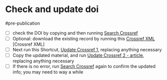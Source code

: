 # Check and update doi

#pre-publication


- [ ] check the DOI by copying and then running [Search Crossref](shortcuts://run-shortcut?name=Search%20Crossref)
- [ ] Optional: download the existing record by running this [Crossref XML](shortcuts://run-shortcut?name=Crossref%20XML) [Crossref XML]
- [ ] Next run this Shortcut, [Update Crossref 1](shortcuts://run-shortcut?name=Update%20Crossref%201), replacing anything necessary 
- [ ] Copy the updated material, and run [Update Crossref 2 - article](shortcuts://run-shortcut?name=Update%20Crossref%202%20-%20article), replacing anything necessary 
- [ ] If there is no error, run [Search Crossref](shortcuts://run-shortcut?name=Search%20Crossref) again to confirm the updated info; you may need to way a while